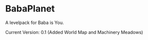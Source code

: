 # BabaPlanet
A levelpack for Baba is You.

Current Version: 0.1
(Added World Map and Machinery Meadows)
